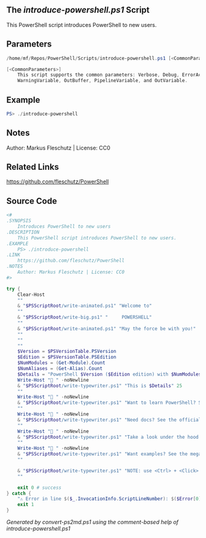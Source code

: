## The *introduce-powershell.ps1* Script

This PowerShell script introduces PowerShell to new users.

## Parameters
```powershell
/home/mf/Repos/PowerShell/Scripts/introduce-powershell.ps1 [<CommonParameters>]

[<CommonParameters>]
    This script supports the common parameters: Verbose, Debug, ErrorAction, ErrorVariable, WarningAction, 
    WarningVariable, OutBuffer, PipelineVariable, and OutVariable.
```

## Example
```powershell
PS> ./introduce-powershell

```

## Notes
Author: Markus Fleschutz | License: CC0

## Related Links
https://github.com/fleschutz/PowerShell

## Source Code
```powershell
<#
.SYNOPSIS
	Introduces PowerShell to new users
.DESCRIPTION
	This PowerShell script introduces PowerShell to new users.
.EXAMPLE
	PS> ./introduce-powershell
.LINK
	https://github.com/fleschutz/PowerShell
.NOTES
	Author: Markus Fleschutz | License: CC0
#>

try {
	Clear-Host
	""
	& "$PSScriptRoot/write-animated.ps1" "Welcome to"
	""
	& "$PSScriptRoot/write-big.ps1" "     POWERSHELL"
	""
	& "$PSScriptRoot/write-animated.ps1" "May the force be with you!"
	""
	""
	""
	$Version = $PSVersionTable.PSVersion
	$Edition = $PSVersionTable.PSEdition
	$NumModules = (Get-Module).Count
	$NumAliases = (Get-Alias).Count
	$Details = "PowerShell $Version ($Edition edition) with $NumModules modules and $NumAliases aliases"
	Write-Host "🔸 " -noNewline
	& "$PSScriptRoot/write-typewriter.ps1" "This is $Details" 25
	""
	Write-Host "🔸 " -noNewline
	& "$PSScriptRoot/write-typewriter.ps1" "Want to learn PowerShell? See the tutorials at: https://www.guru99.com/powershell-tutorial.html" 25
	""
	Write-Host "🔸 " -noNewline
	& "$PSScriptRoot/write-typewriter.ps1" "Need docs? See the official documentation at: https://docs.microsoft.com/en-us/powershell" 25
	""
	Write-Host "🔸 " -noNewline
	& "$PSScriptRoot/write-typewriter.ps1" "Take a look under the hood and visit the PowerShell Github repository at: https://github.com/PowerShell/PowerShell" 25
	""
	Write-Host "🔸 " -noNewline
	& "$PSScriptRoot/write-typewriter.ps1" "Want examples? See the mega collection of PowerShell scripts at: https://github.com/fleschutz/PowerShell" 25
	""

	& "$PSScriptRoot/write-typewriter.ps1" "NOTE: use <Ctrl> + <Click> to follow the links above and HAVE FUN!" 20
	""

	exit 0 # success
} catch {
	"⚠️ Error in line $($_.InvocationInfo.ScriptLineNumber): $($Error[0])"
	exit 1
}
```

*Generated by convert-ps2md.ps1 using the comment-based help of introduce-powershell.ps1*
